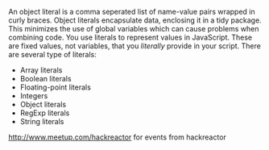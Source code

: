 An object literal is a comma seperated list of name-value pairs wrapped in curly braces.
Object literals encapsulate data, enclosing it in a tidy package.  This minimizes the use of global variables which can cause problems when combining code.
You use literals to represent values in JavaScript.  These are fixed values, not variables, that you <em>literally</em> provide in your script.  There are several type of literals:
- Array literals
- Boolean literals
- Floating-point literals
- Integers
- Object literals
- RegExp literals
- String literals

http://www.meetup.com/hackreactor for events from hackreactor

